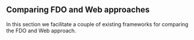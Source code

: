 
## Comparing FDO and Web approaches

In this section we facilitate a couple of existing frameworks for comparing the FDO and Web approach.


